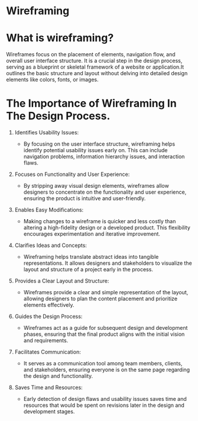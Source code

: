 # Wireframing
# 

# What is wireframing?

Wireframes focus on the placement of elements, navigation flow, and overall user interface structure. It  is a crucial step in the design process, serving as a blueprint or skeletal framework of a website or application.It outlines the basic structure and layout without delving into detailed design elements like colors, fonts, or images.


# The Importance of Wireframing In The Design Process.

1. Identifies Usability Issues:
   - By focusing on the user interface structure, wireframing helps identify potential usability issues early on. This can include navigation problems, information hierarchy issues, and interaction flaws.
  
2. Focuses on Functionality and User Experience:
   - By stripping away visual design elements, wireframes allow designers to concentrate on the functionality and user experience, ensuring the product is intuitive and user-friendly.

3. Enables Easy Modifications:
   - Making changes to a wireframe is quicker and less costly than altering a high-fidelity design or a developed product. This flexibility encourages experimentation and iterative improvement.
  
4. Clarifies Ideas and Concepts:
   - Wireframing helps translate abstract ideas into tangible representations. It allows designers and stakeholders to visualize the layout and structure of a project early in the process.

5. Provides a Clear Layout and Structure:
   - Wireframes provide a clear and simple representation of the layout, allowing designers to plan the content placement and prioritize elements effectively.
  
6. Guides the Design Process:
   - Wireframes act as a guide for subsequent design and development phases, ensuring that the final product aligns with the initial vision and requirements.

7. Facilitates Communication:
   - It serves as a communication tool among team members, clients, and stakeholders, ensuring everyone is on the same page regarding the design and functionality.
  
8. Saves Time and Resources:
   - Early detection of design flaws and usability issues saves time and resources that would be spent on revisions later in the design and development stages.